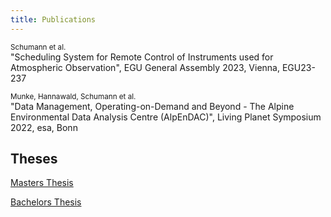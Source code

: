 ```yaml
---
title: Publications
---
```

<small>Schumann et al.</small>
<br>"Scheduling System for Remote Control of Instruments used for Atmospheric Observation", EGU General Assembly 2023, Vienna, EGU23-237

<small>Munke, Hannawald, Schumann et al.</small>
<br>"Data Management, Operating-on-Demand and Beyond - The Alpine Environmental Data Analysis Centre (AlpEnDAC)", Living Planet Symposium 2022, esa, Bonn

## Theses

[Masters Thesis](../assets/pdfs/main.pdf)

[Bachelors Thesis](../assets/pdfs/schu22.pdf)